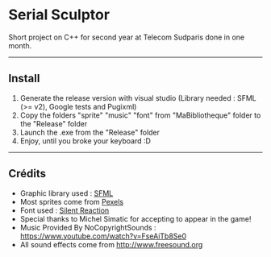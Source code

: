 # Serial Sculptor
Short project on C++ for second year at Telecom Sudparis done in one month.

---
## Install

1. Generate the release version with visual studio (Library needed : SFML (>= v2), Google tests and Pugixml)
2. Copy the folders "sprite" "music" "font" from "MaBibliotheque" folder to the "Release" folder
3. Launch the .exe from the "Release" folder
4. Enjoy, until you broke your keyboard :D

---
## Crédits
* Graphic library used : [SFML](https://www.sfml-dev.org/index-fr.php)
* Most sprites come from [Pexels](https://www.pexels.com/)
* Font used : [Silent Reaction](http://www.1001freefonts.com/silent_reaction.font)
* Special thanks to Michel Simatic for accepting to appear in the game!
* Music Provided By NoCopyrightSounds : https://www.youtube.com/watch?v=FseAiTb8Se0
* All sound effects come from http://www.freesound.org
